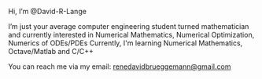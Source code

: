 Hi, I’m @David-R-Lange

I’m just your average computer engineering student turned mathematician and 
currently interested in Numerical Mathematics, Numerical Optimization, Numerics of ODEs/PDEs
Currently, I'm learning Numerical Mathematics, Octave/Matlab and C/C++ 

You can reach me via my email: renedavidbrueggemann@gmail.com
